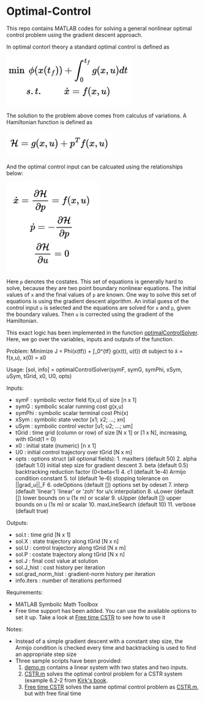 # Optimal-Control
This repo contains MATLAB codes for solving a general nonlinear optimal control problem using the gradient descent approach.

In optimal contorl theory a standard optimal control is defined as

![optimal control problem](assets/optimal_control_problem.png)

The solution to the problem above comes from calculus of variations. A Hamiltonian function is defined as

![hamiltonian](assets/hamiltonian.png)

And the optimal control input can be calcuated using the relationships below:

![solution_to_the_optimal_control_problem](assets/solution_to_the_optimal-control_problem.png)

Here `p` denotes the costates. This set of equations is generally hard to solve, because they are two point boundary nonlinear equations. The initial values of `x` and the final values of `p` are known.
One way to solve this set of equations is using the gradient descent algorithm. An initial guess of the control input `u` is selected and the equations are solved for `x` and `p`, given the boundary values. Then `u` is corrected using the gradient of the Hamiltonian. 

This exact logic has been implemented in the function [optimalControlSolver](optimalControlSolver). Here, we go over the variables, inputs and outputs of the function.

Problem:
   Minimize  J = Phi(x(tf)) + ∫_0^{tf} g(x(t), u(t)) dt
   subject to ẋ = f(x,u),  x(0) = x0

 Usage:
   [sol, info] = optimalControlSolver(symF, symG, symPhi, xSym, uSym, tGrid, x0, U0, opts)

 Inputs:
- symF   : symbolic vector field f(x,u) of size [n x 1]
- symG   : symbolic scalar running cost g(x,u)
- symPhi : symbolic scalar terminal cost Phi(x)
- xSym   : symbolic state vector [x1; x2; ...; xn]
- uSym   : symbolic control vector [u1; u2; ...; um]
- tGrid  : time grid (column or row) of size [N x 1] or [1 x N], increasing, with tGrid(1 = 0)
- x0     : initial state (numeric) [n x 1]
- U0     : initial control trajectory over tGrid [N x m]
- opts   : options struct (all optional fields):
            1. maxIters      (default 50)
            2. alpha         (default 1.0)     initial step size for gradient descent
            3. beta          (default 0.5)     backtracking reduction factor (0<beta<1)
            4. c1            (default 1e-4)    Armijo condition constant
            5. tol           (default 1e-6)    stopping tolerance on ||grad_u||_F
            6. odeOptions    (default [])      options set by odeset
            7. interp        (default 'linear') 'linear' or 'zoh' for u/x interpolation
            8. uLower        (default [])      lower bounds on u (1x m) or scalar
            9. uUpper        (default [])      upper bounds on u (1x m) or scalar
            10. maxLineSearch (default 10)
            11. verbose       (default true)

Outputs:
- sol.t   : time grid [N x 1]
- sol.X   : state trajectory along tGrid [N x n]
- sol.U   : control trajectory along tGrid [N x m]
- sol.P   : costate trajectory along tGrid [N x n]
- sol.J   : final cost value at solution
- sol.J_hist : cost history per iteration
- sol.grad_norm_hist : gradient-norm history per iteration
- info.iters : number of iterations performed

Requirements:
- MATLAB Symbolic Math Toolbox
- Free time support has been added. You can use the available options to set it up. Take a look at [Free time CSTR](Codes/CSTR_freeTf.m) to see how to use it 

Notes:
- Instead of a simple gradient descent with a constant step size, the Armijo condition is checked every time and backtracking is used to find an appropriate step size
- Three sample scripts have been provided:
   1. [demo.m](demo.m) contains a linear system with two states and two inputs.
   2. [CSTR.m](CSTR.m) solves the optimal control problem for a CSTR system (example 6.2-2 from [Kirk's book](https://books.google.com/books?hl=en&lr=&id=fCh2SAtWIdwC&oi=fnd&pg=PA1&dq=optimal+control+Kirk&ots=xziIYkb-e4&sig=fJ9SZLSPHDYESgw6TMzxO8K2HBo).
   3. [Free time CSTR](Codes/CSTR_freeTf.m) solves the same optimal control problem as [CSTR.m](CSTR.m), but with free final time 
